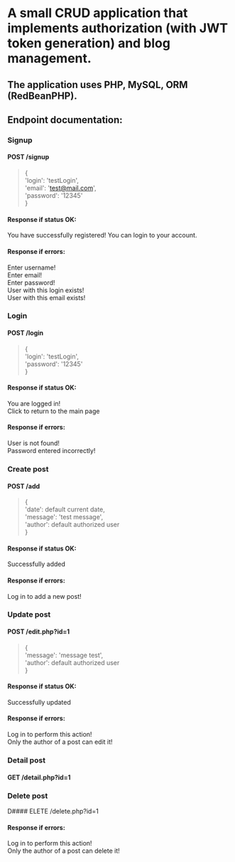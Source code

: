 # A small CRUD application that implements authorization (with JWT token generation) and blog management.

## The application uses PHP, MySQL, ORM (RedBeanPHP).

## Endpoint documentation:

### Signup

#### POST /signup

>{<br>
	'login': 'testLogin',<br>
	'email': 'test@mail.com',<br>
	'password': '12345'<br>
}<br>

#### Response if status OK:<br>
You have successfully registered! You can login to your account.<br>

#### Response if errors:<br>
Enter username!<br>
Enter email!<br>
Enter password!<br>
User with this login exists!<br>
User with this email exists!<br>

### Login

#### POST /login

>{<br>
	'login': 'testLogin',<br>
	'password': '12345'<br>
}<br>

#### Response if status OK:<br>
You are logged in!<br>
Click to return to the main page<br>

#### Response if errors:<br>
User is not found!<br>
Password entered incorrectly!<br>

### Create post

#### POST /add

>{<br>
	'date': default current date,<br>
	'message': 'test message',<br>
	'author': default authorized user<br>
}<br>

#### Response if status OK: <br>
Successfully added<br>

#### Response if errors:<br>
Log in to add a new post!<br>

### Update post

#### POST /edit.php?id=1

>{<br>
	'message': 'message test',<br>
	'author': default authorized user<br>
}<br>

#### Response if status OK: <br>
Successfully updated<br>

#### Response if errors:<br>
Log in to perform this action!<br>
Only the author of a post can edit it!<br>

### Detail post

#### GET /detail.php?id=1

### Delete post

D#### ELETE /delete.php?id=1

#### Response if errors:<br>
Log in to perform this action!<br>
Only the author of a post can delete it!<br>
